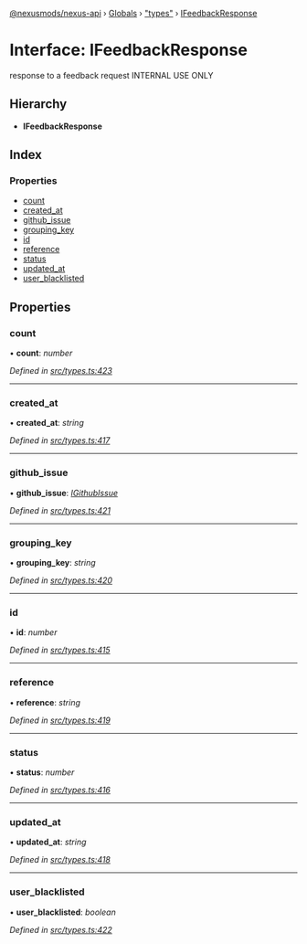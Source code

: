 [@nexusmods/nexus-api](../README.md) › [Globals](../globals.md) › ["types"](../modules/_types_.md) › [IFeedbackResponse](_types_.ifeedbackresponse.md)

# Interface: IFeedbackResponse

response to a feedback request
INTERNAL USE ONLY

## Hierarchy

* **IFeedbackResponse**

## Index

### Properties

* [count](_types_.ifeedbackresponse.md#count)
* [created_at](_types_.ifeedbackresponse.md#created_at)
* [github_issue](_types_.ifeedbackresponse.md#github_issue)
* [grouping_key](_types_.ifeedbackresponse.md#grouping_key)
* [id](_types_.ifeedbackresponse.md#id)
* [reference](_types_.ifeedbackresponse.md#reference)
* [status](_types_.ifeedbackresponse.md#status)
* [updated_at](_types_.ifeedbackresponse.md#updated_at)
* [user_blacklisted](_types_.ifeedbackresponse.md#user_blacklisted)

## Properties

###  count

• **count**: *number*

*Defined in [src/types.ts:423](https://github.com/Nexus-Mods/node-nexus-api/blob/3265db7/src/types.ts#L423)*

___

###  created_at

• **created_at**: *string*

*Defined in [src/types.ts:417](https://github.com/Nexus-Mods/node-nexus-api/blob/3265db7/src/types.ts#L417)*

___

###  github_issue

• **github_issue**: *[IGithubIssue](_types_.igithubissue.md)*

*Defined in [src/types.ts:421](https://github.com/Nexus-Mods/node-nexus-api/blob/3265db7/src/types.ts#L421)*

___

###  grouping_key

• **grouping_key**: *string*

*Defined in [src/types.ts:420](https://github.com/Nexus-Mods/node-nexus-api/blob/3265db7/src/types.ts#L420)*

___

###  id

• **id**: *number*

*Defined in [src/types.ts:415](https://github.com/Nexus-Mods/node-nexus-api/blob/3265db7/src/types.ts#L415)*

___

###  reference

• **reference**: *string*

*Defined in [src/types.ts:419](https://github.com/Nexus-Mods/node-nexus-api/blob/3265db7/src/types.ts#L419)*

___

###  status

• **status**: *number*

*Defined in [src/types.ts:416](https://github.com/Nexus-Mods/node-nexus-api/blob/3265db7/src/types.ts#L416)*

___

###  updated_at

• **updated_at**: *string*

*Defined in [src/types.ts:418](https://github.com/Nexus-Mods/node-nexus-api/blob/3265db7/src/types.ts#L418)*

___

###  user_blacklisted

• **user_blacklisted**: *boolean*

*Defined in [src/types.ts:422](https://github.com/Nexus-Mods/node-nexus-api/blob/3265db7/src/types.ts#L422)*
